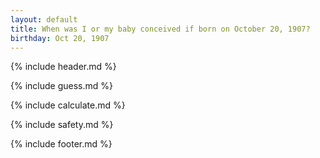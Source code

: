 ```yaml
---
layout: default
title: When was I or my baby conceived if born on October 20, 1907?
birthday: Oct 20, 1907
---
```


{% include header.md %}

{% include guess.md %}

{% include calculate.md %}

{% include safety.md %}

{% include footer.md %}




